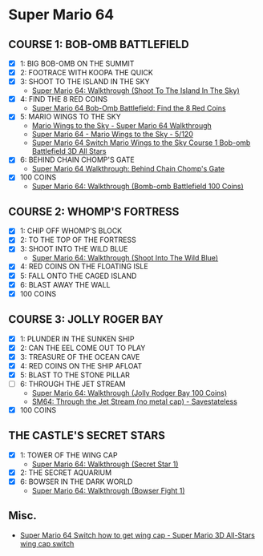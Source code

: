 # Super Mario 64
## COURSE 1: BOB-OMB BATTLEFIELD
* [x] 1: BIG BOB-OMB ON THE SUMMIT
* [x] 2: FOOTRACE WITH KOOPA THE QUICK
* [x] 3: SHOOT TO THE ISLAND IN THE SKY
  * [Super Mario 64: Walkthrough (Shoot To The Island In The Sky)](https://www.youtube.com/watch?v=Zdjj3yAllik)
* [x] 4: FIND THE 8 RED COINS
  * [Super Mario 64 Bob-Omb Battlefield: Find the 8 Red Coins](https://www.youtube.com/watch?v=v-taBgcYqVI)
* [x] 5: MARIO WINGS TO THE SKY
  * [Mario Wings to the Sky - Super Mario 64 Walkthrough](https://www.youtube.com/watch?v=O-d11tsm16o)
  * [Super Mario 64 - Mario Wings to the Sky - 5/120](https://www.youtube.com/watch?v=a0CaARI3a4A)
  * [Super Mario 64 Switch Mario Wings to the Sky Course 1 Bob-omb Battlefield 3D All Stars](https://www.youtube.com/watch?v=-imQ4gCionw)
* [x] 6: BEHIND CHAIN CHOMP'S GATE
  * [Super Mario 64 Walkthrough: Behind Chain Chomp's Gate](https://www.youtube.com/watch?v=bFacDisrv0I)
* [x] 100 COINS
  * [Super Mario 64: Walkthrough (Bomb-omb Battlefield 100 Coins)](https://www.youtube.com/watch?v=jfokCxo0LAM&list=PL038C5360D02640E1)
## COURSE 2: WHOMP'S FORTRESS
* [x] 1: CHIP OFF WHOMP'S BLOCK
* [x] 2: TO THE TOP OF THE FORTRESS
* [x] 3: SHOOT INTO THE WILD BLUE
  * [Super Mario 64: Walkthrough (Shoot Into The Wild Blue)](https://www.youtube.com/watch?v=uTu0ykeel9o)
* [x] 4: RED COINS ON THE FLOATING ISLE
* [x] 5: FALL ONTO THE CAGED ISLAND
* [x] 6: BLAST AWAY THE WALL
* [x] 100 COINS
## COURSE 3: JOLLY ROGER BAY
* [x] 1: PLUNDER IN THE SUNKEN SHIP
* [x] 2: CAN THE EEL COME OUT TO PLAY
* [x] 3: TREASURE OF THE OCEAN CAVE
* [x] 4: RED COINS ON THE SHIP AFLOAT
* [x] 5: BLAST TO THE STONE PILLAR
* [ ] 6: THROUGH THE JET STREAM
  * [Super Mario 64: Walkthrough (Jolly Rodger Bay 100 Coins)](https://www.youtube.com/watch?v=yX4fhwXITro)
  * [SM64: Through the Jet Stream (no metal cap) - Savestateless](https://www.youtube.com/watch?v=xBrVET1-yJY)
* [x] 100 COINS
## THE CASTLE'S SECRET STARS
* [x] 1: TOWER OF THE WING CAP
  * [Super Mario 64: Walkthrough (Secret Star 1)](https://www.youtube.com/watch?v=DGHh3-kzY9E)
* [x] 2: THE SECRET AQUARIUM
* [x] 6: BOWSER IN THE DARK WORLD
  * [Super Mario 64: Walkthrough (Bowser Fight 1)](https://www.youtube.com/watch?v=pWfnXZntwso)
## Misc.
* [Super Mario 64 Switch how to get wing cap - Super Mario 3D All-Stars wing cap switch](https://www.youtube.com/watch?v=0_HVKPadODQ)
